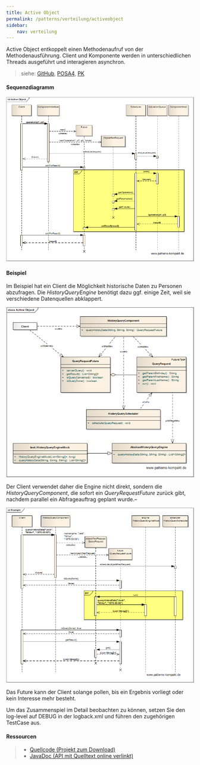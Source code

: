 ```yaml
---
title: Active Object
permalink: /patterns/verteilung/activeobject
sidebar:
    nav: verteilung
---
```


Active Object entkoppelt einen Methodenaufruf von der Methodenausführung. Client und Komponente werden in unterschiedlichen Threads ausgeführt und interagieren asynchron.

> siehe: [GitHub](https://github.com/KarlEilebrecht/patterns-kompakt-code/blob/main/src/test/java/de/calamanari/pk/activeobject/README.md), [POSA4](/literature#posa4), [PK](/literature#pk)

#### Sequenzdiagramm

![](/images/patterns/activeobject/active_object_dn.png)

#### Beispiel

Im Beispiel hat ein Client die Möglichkeit historische Daten zu Personen abzufragen.
Die *HistoryQueryEngine* benötigt dazu ggf. einige Zeit, weil sie verschiedene Datenquellen abklappert.

![](/images/patterns/activeobject/active_object_cx.png)

Der Client verwendet daher die Engine nicht direkt, sondern die *HistoryQueryComponent*, die sofort ein *QueryRequestFuture* zurück gibt, nachdem parallel ein Abfrageauftrag geplant wurde.–

![](/images/patterns/activeobject/active_object_dx.png)

Das Future kann der Client solange pollen, bis ein Ergebnis vorliegt oder kein Interesse mehr besteht.

Um das Zusammenspiel im Detail beobachten zu können, setzen Sie den log-level auf DEBUG in der logback.xml und führen den zugehörigen TestCase aus.

#### Ressourcen

> * [Quellcode (Projekt zum Download)](/patterns#codebeispiele)
> * [JavaDoc (API mit Quelltext online verlinkt)]()